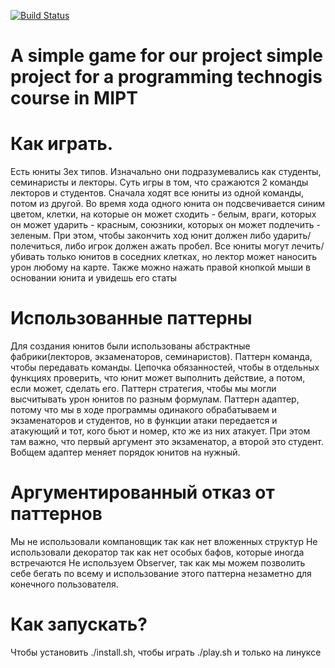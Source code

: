 [![Build Status](https://travis-ci.com/akopianDA/GAME.svg?branch=master)](https://travis-ci.com/akopianDA/GAME)
# A simple game for our project simple project for a programming technogis course in MIPT

# Как играть.

Есть юниты 3ех типов. Изначально они подразумевались как студенты, семинаристы и лекторы.
Суть игры в том, что сражаются 2 команды лекторов и студентов. Сначала ходят все юниты из одной команды, потом из другой. Во время хода одного юнита он подсвечивается синим цветом, клетки, на которые он может сходить - белым, враги, которых он может ударить - красным, союзники, которых он может подлечить - зеленым. При этом, чтобы закончить ход юнит должен либо ударить/полечиться, либо игрок должен ажать пробел. Все юниты могут лечить/убивать только юнитов в соседних клетках, но лектор может наносить урон любому на карте. Также можно нажать правой кнопкой мыши в основании юнита и увидешь его статы 



# Использованные паттерны

Для создания юнитов были использованы  абстрактные фабрики(лекторов, экзаменаторов, семинаристов). Паттерн команда, чтобы передавать команды. Цепочка обязанностей, чтобы в отдельных функциях проверить, что юнит может выполнить действие, а потом, если может, сделать его. Паттерн стратегия, чтобы мы могли высчитывать урон юнитов по разным формулам. Паттерн адаптер, потому что мы в ходе программы одинакого обрабатываем и экзаменаторов и студентов, но в функции атаки передается и атакующий и тот, кого бьют и номер, кто же из них атакует. При этом там важно, что первый аргумент это экзаменатор, а второй это студент. Вобщем адаптер меняет порядок юнитов на нужный.

# Аргументированный отказ от паттернов

Мы не использовали компановщик так как нет вложенных структур
Не использовали декоратор так как нет особых бафов, которые иногда встречаются
Не используем Observer, так как мы можем позволить себе бегать по всему и использование этого паттерна незаметно для конечного пользователя.


# Как запускать?

Чтобы установить ./install.sh, чтобы играть ./play.sh и только на линуксе
